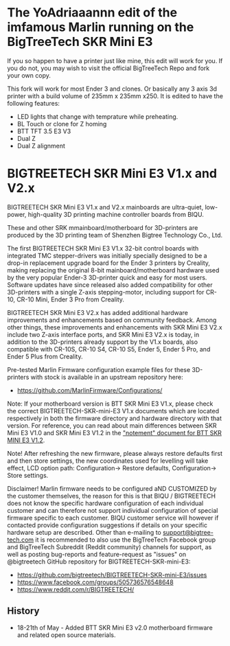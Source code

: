 # The YoAdriaaannn edit of the imfamous Marlin running on the BigTreeTech SKR Mini E3
If you so happen to have a printer just like mine, this edit will work for you. If you do not, you may wish to visit the official BigTreeTech Repo and fork your own copy. 

This fork will work for most Ender 3 and clones. Or basically any 3 axis 3d printer with a build volume of 235mm x 235mm x250. It is edited to have the following features:

* LED lights that change with temprature while preheating.
* BL Touch or clone for Z homing
* BTT TFT 3.5 E3 V3
* Dual Z
* Dual Z alignment

# BIGTREETECH SKR Mini E3 V1.x and V2.x

BIGTREETECH SKR Mini E3 V1.x and V2.x mainboards are ultra-quiet, low-power, high-quality 3D printing machine controller boards from BIQU.

These and other SRK mmainboard/motherboard for 3D-printers are produced by the 3D printing team of Shenzhen Bigtree Technology Co., Ltd. 

The first BIGTREETECH SKR Mini E3 V1.x 32-bit control boards with integrated TMC stepper-drivers was initially specially designed to be a drop-in replacement upgrade board for the Ender 3 printers by Creality, making replacing the original 8-bit mainboard/motherboard hardware used by the very popular Ender-3 3D-printer quick and easy for most users. Software updates have since released also added compatibility for other 3D-printers with a single Z-axis stepping-motor, including support for CR-10, CR-10 Mini, Ender 3 Pro from Creality.

BIGTREETECH SKR Mini E3 V2.x has added additional hardware improvements and enhancements based on community feedback. Among other things, these improvements and enhancements with SKR Mini E3 V2.x include two Z-axis interface ports, and SKR Mini E3 V2.x is today, in addition to the 3D-printers already support by the V1.x boards, also compatible with CR-10S, CR-10 S4, CR-10 S5, Ender 5, Ender 5 Pro, and Ender 5 Plus from Creality.

Pre-tested Marlin Firmware configuration example files for these 3D-printers with stock is available in an upstream repository here:

- https://github.com/MarlinFirmware/Configurations/

Note: If your motherboard version is BTT SKR Mini E3 V1.x, please check the correct BIGTREETECH-SKR-mini-E3 V1.x documents which are located respectively in both the firmware directory and hardware directory with that version. For reference, you can read about main differences between SKR Mini E3 V1.0 and SKR Mini E3 V1.2 in the ["notement" document for BTT SKR MINI E3 V1.2](https://github.com/bigtreetech/BIGTREETECH-SKR-mini-E3/blob/master/hardware/BTT%20SKR%20MINI%20E3%20V1.2/The%20Notement%20of%20BTT%20SKR%20MINI%20E3%20V1.2.pdf).

Note! After refreshing the new firmware, please always restore defaults first and then store settings, the new coordinates used for levelling will take effect, LCD option path: Configuration-> Restore defaults, Configuration-> Store settings.

Disclaimer! Marlin firmware needs to be configured aND CUSTOMIZED by the customer themselves, the reason for this is that BIQU / BIGTREETECH does not know the specific hardware configuration of each individual customer and can therefore not support individual configuration of special firmware specific to each customer. BIQU customer service will however if contacted provide configuration suggestions if details on your specific hardware setup are described. Other than e-mailing to <support@bigtree-tech.com> it is recommended to also use the BigTreeTech Facebook group and BigTreeTech Subreddit (Reddit community) channels for support, as well as posting bug-reports and feature-request as "issues" on @bigtreetech GitHub repository for BIGTREETECH-SKR-mini-E3:

- https://github.com/bigtreetech/BIGTREETECH-SKR-mini-E3/issues
- https://www.facebook.com/groups/505736576548648
- https://www.reddit.com/r/BIGTREETECH/
 
 ## History
 
 - 18-21th of May - Added BTT SKR Mini E3 v2.0 motherboard firmware and related open source materials.

